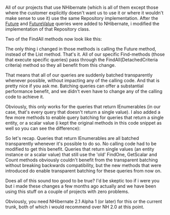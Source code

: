All of our projects that use NHibernate (which is all of them except those where the customer explicitly doesn't want us to use it or where it wouldn't make sense to use it) use the same Repository implementation.  After the <a href="/blog/2009/01/nhibernate-and-future-queries/">Future</a> and <a href="/blog/2009/01/nhibernate-and-future-queries-part-2/">FutureValue</a> queries were added to NHibernate, i modified the implementation of that Repository class.  

Two of the FindAll methods now look like this:

<script src="https://gist.github.com/3684539.js?file=s1.cs"></script>

The only thing i changed in those methods is calling the Future method, instead of the List method.  That's it.  All of our specific Find-methods (those that execute specific queries) pass through the FindAll(DetachedCriteria criteria) method so they all benefit from this change.  

That means that all of our queries are suddenly batched transparently whenever possible, without impacting any of the calling code.  And that is pretty nice if you ask me.  Batching queries can offer a substantial performance benefit, and we didn't even have to change any of the calling code to achieve it.  

Obviously, this only works for the queries that return IEnumerables (in our case, that's every query that doesn't return a single value).  I also added a few more methods to enable query batching for queries that return a single entity, or a scalar value (i kept the original methods in this code snippet as well so you can see the difference):

<script src="https://gist.github.com/3684539.js?file=s2.cs"></script>

So let's recap.  Queries that return IEnumerables are all batched transparently whenever it's possible to do so.  No calling code had to be modified to get this benefit.  Queries that return single values (an entity instance or a scalar value) that still use the 'old' FindOne, GetScalar and Count methods obviously couldn't benefit from the transparent batching without breaking backwards compatibility, but the new methods that were introduced do enable transparent batching for these queries from now on.

Does all of this sound too good to be true? I'd be skeptic too if i were you but i made these changes a few months ago actually and we have been using this stuff on a couple of projects with zero problems.  

Obviously, you need NHibernate 2.1 Alpha 1 (or later) for this or the current trunk, both of which i would recommend over NH 2.0 at this point.